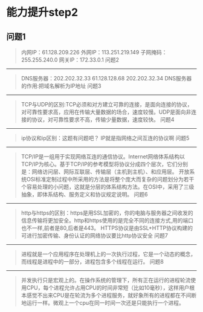 能力提升step2
====================
问题1
---------------------
>内网IP：61.128.209.226
>外网IP：113.251.219.149
>子网掩码：255.255.240.0
>网关IP：172.33.0.1
问题2
---------------------
>DNS服务器：202.202.32.33
            61.128.128.68
            202.202.32.34
>DNS服务器的作用:把域名解析为IP地址
问题3 
---------------------
>TCP与UDP的区别:TCP必须和对方建立可靠的连接，是面向连接的协议，对可靠性要求高，应用在传输大量数据的场合，速度较慢。UDP是面向非连接的协议，对可靠性要求不高，传输少量数据，速度较快。
问题4
---------------------
>ip协议和ip区别：这题有问题吧？ IP就是指网络之间互连的协议啊
问题5
---------------------
>TCP/IP是一组用于实现网络互连的通信协议。Internet网络体系结构以TCP/IP为核心。基于TCP/IP的参考模型将协议分成四个层次，它们分别是：网络访问层、网际互联层、传输层（主机到主机）、和应用层。
 开放系统OSI标准定制过程中所采用的方法是将整个庞大而复杂的问题划分为若干个容易处理的小问题，这就是分层的体系结构方法。在OSI中，采用了三级抽象，即体系结构、服务定义和协议规定说明。
 问题6
 ---------------------
>http与https的区别：https是用SSL加密的，你的电脑与服务器之间收发的信息传输将更加安全。http和https使用的是完全不同的连接方式,用的端口也不一样,前者是80,后者是443。
HTTPS协议是由SSL+HTTP协议构建的可进行加密传输、身份认证的网络协议要比http协议安全
问题7
---------------------
>进程就是一个应用程序在处理机上的一次执行过程，它是一个动态的概念，而线程是进程中的一部分，进程包含多个线程在运行。
问题8
---------------------
>并发执行只是宏观上的。在操作系统的管理下，所有正在运行的进程轮流使用CPU，每个进程允许占用CPU的时间非常短（比如10毫秒），这样用户根本感觉不出来CPU是在轮流为多个进程服务，就好象所有的进程都在不间断地运行一样。微观上一个cpu在同一时间一次还是只能执行一个进程。